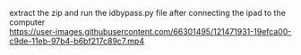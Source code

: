 extract the zip and run the idbypass.py file after connecting the ipad to the computer <br/>
https://user-images.githubusercontent.com/66301495/121471931-19efca00-c9de-11eb-97b4-b6bf217c89c7.mp4
